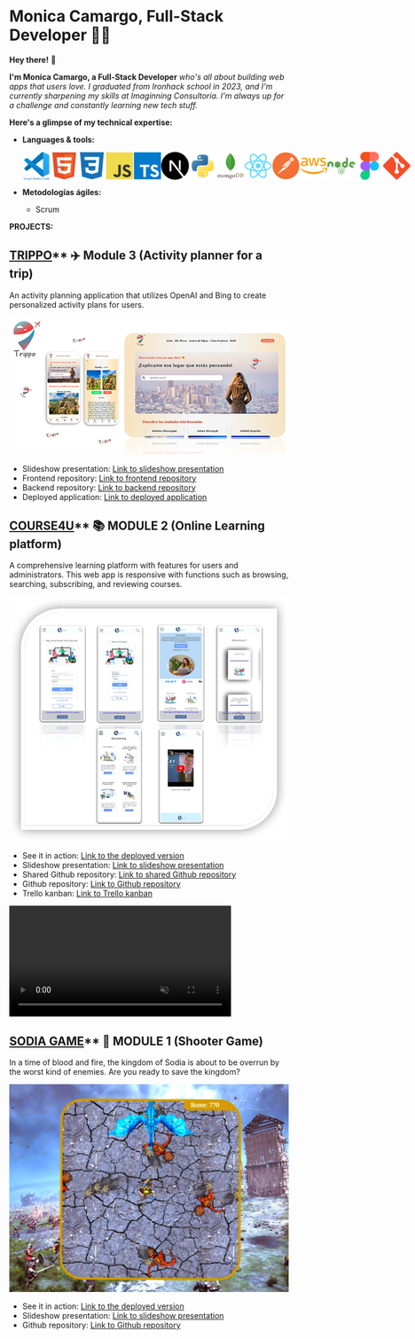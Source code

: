 # Monica Camargo, Full-Stack Developer 👩‍💻

**Hey there!** 👋

**I'm Monica Camargo, a Full-Stack Developer** *who's all about building web apps that users love.*
*I graduated from Ironhack school in 2023, and I'm currently sharpening my skills at Imaginning Consultoría.* 
*I'm always up for a challenge and constantly learning new tech stuff.*

**Here's a glimpse of my technical expertise:**

* **Languages & tools:**
    <div style="display:flex;">
        <img src="https://github.com/devicons/devicon/blob/master/icons/vscode/vscode-original-wordmark.svg" alt="VSCode" style="width: 50px; height: 50px;">
        <img src="https://github.com/devicons/devicon/blob/master/icons/html5/html5-original.svg" alt="HTML5" style="width: 50px; height: 50px;">
        <img src="https://github.com/devicons/devicon/blob/master/icons/css3/css3-plain.svg" alt="CSS3" style="width: 50px; height: 50px;">
        <img src="https://github.com/devicons/devicon/blob/master/icons/javascript/javascript-original.svg" alt="JavaScript" style="width: 50px; height: 50px;">
        <img src="https://github.com/devicons/devicon/blob/master/icons/typescript/typescript-plain.svg" alt="TypeScript" style="width: 50px; height: 50px;">
        <img src="https://github.com/devicons/devicon/blob/master/icons/nextjs/nextjs-plain.svg" alt="NextJS" style="width: 50px; height: 50px;">
        <img src="https://github.com/devicons/devicon/blob/master/icons/python/python-original.svg" alt="Python" style="width: 50px; height: 50px;">
        <img src="https://github.com/devicons/devicon/blob/master/icons/mongodb/mongodb-original-wordmark.svg" alt="MongoDB" style="width: 50px; height: 50px;">
        <img src="https://github.com/devicons/devicon/blob/master/icons/react/react-original.svg" alt="ReactJS" style="width: 50px; height: 50px;">
        <img src="https://github.com/devicons/devicon/blob/master/icons/postman/postman-original.svg" alt="Postman" style="width: 50px; height: 50px;">
        <img src="https://github.com/devicons/devicon/blob/master/icons/amazonwebservices/amazonwebservices-plain-wordmark.svg" alt="AWS" style="width: 50px; height: 50px;">
        <img src="https://github.com/devicons/devicon/blob/master/icons/nodejs/nodejs-plain-wordmark.svg" alt="NodeJS" style="width: 50px; height: 50px;">
        <img src="https://github.com/devicons/devicon/blob/master/icons/figma/figma-original.svg" alt="Figma" style="width: 50px; height: 50px;">
        <img src="https://github.com/devicons/devicon/blob/master/icons/git/git-plain.svg" alt="GIT" style="width: 50px; height: 50px;">
    </div>


* **Metodologías ágiles:**
    * Scrum

**PROJECTS:**

 ## [TRIPPO](https://trippo.netlify.app/)** ✈️ Module 3 (Activity planner for a trip) 

  An activity planning application that utilizes OpenAI and Bing to create personalized activity plans for users.

  <img src="./src/trippo-pic.png">

* Slideshow presentation: [Link to slideshow presentation](https://onedrive.live.com/edit?id=CBC38F1FF54CB749!884&resid=CBC38F1FF54CB749!884&ithint=file%2cpptx&authkey=!AERv76-BhDQRi48&wdo=2&cid=cbc38f1ff54cb749)
* Frontend repository: [Link to frontend repository](https://github.com/MoniCamargo37/TRIPPO_frontend)
* Backend repository: [Link to backend repository](https://github.com/MoniCamargo37/TRIPPO_backend)
* Deployed application: [Link to deployed application](https://trippo.netlify.app/)


## [COURSE4U](https://course4uu.fly.dev/courses)** 📚 MODULE 2 (Online Learning platform)

A comprehensive learning platform with features for users and administrators. This web app is responsive with functions such as browsing, searching, subscribing, and reviewing courses.

<img src="./src/course4uscreenshot.png">

 * See it in action: [Link to the deployed version](https://course4uu.fly.dev/courses)
 * Slideshow presentation: [Link to slideshow presentation](https://onedrive.live.com/edit?id=CBC38F1FF54CB749!867&resid=CBC38F1FF54CB749!867&ithint=file%2cpptx&authkey=!AJZx3r-j4ND4kqs&wdo=2&cid=cbc38f1ff54cb749)
 * Shared Github repository: [Link to shared Github repository](https://github.com/Module-2-Project-COURSE4U/COURSE4U)
 * Github repository: [Link to Github repository](https://github.com/MoniCamargo37/PROYECT_2_COURSE4U)
 * Trello kanban: [Link to Trello kanban](https://github.com/orgs/Module-2-Project-COURSE4U/projects/1/views/1?layout=board)

<video src="course4u-video.mp4" type="video/mp4" controls="controls" muted="muted" class="d-block rounded-bottom-2 border-top width-fit" style="max-height:640px; min-height: 200px">
Your browser does not support the video tag.
</video>



## [SODIA GAME](https://github.com/MoniCamargo37/SODIA_Shooter-Game)** 🔫 MODULE 1 (Shooter Game)

In a time of blood and fire, the kingdom of Sodia is about to be overrun by the worst kind of enemies.
Are you ready to save the kingdom?

<img src="./src/screenshotGame.jpg">

* See it in action: [Link to the deployed version](https://monicamargo37.github.io/SODIA_Shooter-Game/)
* Slideshow presentation: [Link to slideshow presentation](https://docs.google.com/presentation/d/17o8pfU952duM68wNuS3tq6jQ3p9ZCGPL/edit#slide=id.p1)
* Github repository: [Link to Github repository](https://github.com/MoniCamargo37/SODIA_Shooter-Game?tab=readme-ov-file)
  





